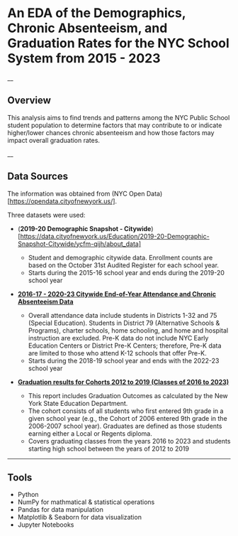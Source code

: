 # An EDA of the Demographics, Chronic Absenteeism, and Graduation Rates for the NYC School System from 2015 - 2023
__

## Overview

This analysis aims to find trends and patterns among the NYC Public School student population to determine factors that may contribute to or indicate higher/lower chances chronic absenteeism and how those factors may impact overall graduation rates.

__

## Data Sources

The information was obtained from (NYC Open Data)[https://opendata.cityofnewyork.us/].

Three datasets were used:
- (**2019-20 Demographic Snapshot - Citywide**)[https://data.cityofnewyork.us/Education/2019-20-Demographic-Snapshot-Citywide/ycfm-qijh/about_data]
    - Student and demographic citywide data. Enrollment counts are based on the October 31st Audited Register for each school year.
    - Starts during the 2015-16 school year and ends during the 2019-20 school year

- [**2016-17 - 2020-23 Citywide End-of-Year Attendance and Chronic Absenteeism Data**](https://data.cityofnewyork.us/Education/2016-17-2020-23-Citywide-End-of-Year-Attendance-an/sgsi-66kk/about_data)
    - Overall attendance data include students in Districts 1-32 and 75 (Special Education). Students in District 79 (Alternative Schools & Programs), charter schools, home schooling, and home and hospital instruction are excluded. Pre-K data do not include NYC Early Education Centers or District Pre-K Centers; therefore, Pre-K data are limited to those who attend K-12 schools that offer Pre-K.
    - Starts during the 2018-19 school year and ends with the 2022-23 school year

-   [**Graduation results for Cohorts 2012 to 2019 (Classes of 2016 to 2023)**](https://data.cityofnewyork.us/Education/Graduation-results-for-Cohorts-2012-to-2019-Classe/mjm3-8dw8/about_data)
    - This report includes Graduation Outcomes as calculated by the New York State Education Department.
    - The cohort consists of all students who first entered 9th grade in a given school year (e.g., the Cohort of 2006 entered 9th grade in the 2006-2007 school year). Graduates are defined as those students earning either a Local or Regents diploma.
    - Covers graduating classes from the years 2016 to 2023 and students starting high school between the years of 2012 to 2019

___

## Tools

- Python
- NumPy for mathmatical & statistical operations
- Pandas for data manipulation
- Matplotlib & Seaborn for data visualization
- Jupyter Notebooks